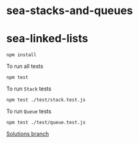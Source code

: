 # sea-stacks-and-queues

# sea-linked-lists

```
npm install
```

To run all tests

```
npm test
```

To run `Stack` tests

```
npm test ./test/stack.test.js
```

To run `Queue` tests

```
npm test ./test/queue.test.js
```


[Solutions branch]()
